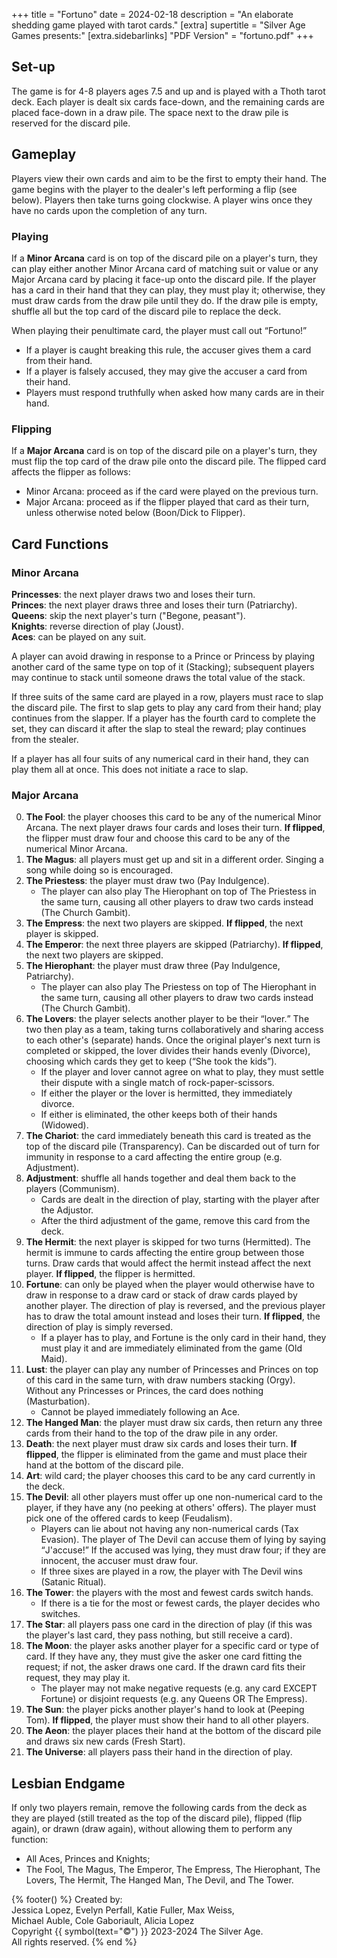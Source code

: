 +++
title = "Fortuno"
date = 2024-02-18
description = "An elaborate shedding game played with tarot cards."
[extra]
supertitle = "Silver Age Games presents:"
[extra.sidebarlinks]
"PDF Version" = "fortuno.pdf"
+++

## Set-up

The game is for 4-8 players ages 7.5 and up and is played with a Thoth tarot deck.
Each player is dealt six cards face-down, and the remaining cards are placed face-down in a draw pile.
The space next to the draw pile is reserved for the discard pile.

## Gameplay

Players view their own cards and aim to be the first to empty their hand.
The game begins with the player to the dealer's left performing a flip (see below).
Players then take turns going clockwise.
A player wins once they have no cards upon the completion of any turn.

### Playing

If a **Minor Arcana** card is on top of the discard pile on a player's turn, they can play either another Minor Arcana card of matching suit or value or any Major Arcana card by placing it face-up onto the discard pile.
If the player has a card in their hand that they can play, they must play it; otherwise, they must draw cards from the draw pile until they do.
If the draw pile is empty, shuffle all but the top card of the discard pile to replace the deck.

When playing their penultimate card, the player must call out <q>Fortuno!</q>
 - If a player is caught breaking this rule, the accuser gives them a card from their hand.
 - If a player is falsely accused, they may give the accuser a card from their hand.
 - Players must respond truthfully when asked how many cards are in their hand.

### Flipping

If a **Major Arcana** card is on top of the discard pile on a player's turn, they must flip the top card of the draw pile onto the discard pile.
The flipped card affects the flipper as follows:
 - Minor Arcana: proceed as if the card were played on the previous turn.
 - Major Arcana: proceed as if the flipper played that card as their turn, unless otherwise noted below (Boon/Dick to Flipper).

## Card Functions

### Minor Arcana

**Princesses**: the next player draws two and loses their turn.<br>
**Princes**: the next player draws three and loses their turn (Patriarchy).<br>
**Queens**: skip the next player's turn ("Begone, peasant").<br>
**Knights**: reverse direction of play (Joust).<br>
**Aces**: can be played on any suit.

A player can avoid drawing in response to a Prince or Princess by playing another card of the same type on top of it (Stacking); subsequent players may continue to stack until someone draws the total value of the stack.

If three suits of the same card are played in a row, players must race to slap the discard pile.
The first to slap gets to play any card from their hand; play continues from the slapper.
If a player has the fourth card to complete the set, they can discard it after the slap to steal the reward; play continues from the stealer.

If a player has all four suits of any numerical card in their hand, they can play them all at once.
This does not initiate a race to slap.

### Major Arcana

<ol start="0">
<li><strong>The Fool</strong>: the player chooses this card to be any of the numerical Minor Arcana.
The next player draws four cards and loses their turn.
<strong>If flipped</strong>, the flipper must draw four and choose this card to be any of the numerical Minor Arcana.</li>
<li><strong>The Magus</strong>: all players must get up and sit in a different order.
Singing a song while doing so is encouraged.</li>
<li><strong>The Priestess</strong>: the player must draw two (Pay Indulgence).
<ul><li>The player can also play The Hierophant on top of The Priestess in the same turn, causing all other players to draw two cards instead (The Church Gambit).</li></ul></li>
<li><strong>The Empress</strong>: the next two players are skipped.
<strong>If flipped</strong>, the next player is skipped.</li>
<li><strong>The Emperor</strong>: the next three players are skipped (Patriarchy).
<strong>If flipped</strong>, the next two players are skipped.</li>
<li><strong>The Hierophant</strong>: the player must draw three (Pay Indulgence, Patriarchy).
<ul><li>The player can also play The Priestess on top of The Hierophant in the same turn, causing all other players to draw two cards instead (The Church Gambit).</li></ul></li>
<li><strong>The Lovers</strong>: the player selects another player to be their <q>lover.</q>
The two then play as a team, taking turns collaboratively and sharing access to each other's (separate) hands.
Once the original player's next turn is completed or skipped, the lover divides their hands evenly (Divorce), choosing which cards they get to keep (<q>She took the kids</q>).
<ul><li>If the player and lover cannot agree on what to play, they must settle their dispute with a single match of rock-paper-scissors.</li>
<li>If either the player or the lover is hermitted, they immediately divorce.</li>
<li>If either is eliminated, the other keeps both of their hands (Widowed).</li></ul></li>
<li><strong>The Chariot</strong>: the card immediately beneath this card is treated as the top of the discard pile (Transparency).
Can be discarded out of turn for immunity in response to a card affecting the entire group (e.g. Adjustment).</li>
<li><strong>Adjustment</strong>: shuffle all hands together and deal them back to the players (Communism).
<ul><li>Cards are dealt in the direction of play, starting with the player after the Adjustor.</li>
<li>After the third adjustment of the game, remove this card from the deck.</li></ul></li>
<li><strong>The Hermit</strong>: the next player is skipped for two turns (Hermitted).
The hermit is immune to cards affecting the entire group between those turns.
Draw cards that would affect the hermit instead affect the next player.
<strong>If flipped</strong>, the flipper is hermitted.</li>
<li><strong>Fortune</strong>: can only be played when the player would otherwise have to draw in response to a draw card or stack of draw cards played by another player.
The direction of play is reversed, and the previous player has to draw the total amount instead and loses their turn.
<strong>If flipped</strong>, the direction of play is simply reversed.
<ul><li>If a player has to play, and Fortune is the only card in their hand, they must play it and are immediately eliminated from the game (Old Maid).</li></ul></li>
<li><strong>Lust</strong>: the player can play any number of Princesses and Princes on top of this card in the same turn, with draw numbers stacking (Orgy).
Without any Princesses or Princes, the card does nothing (Masturbation).
<ul><li>Cannot be played immediately following an Ace.</li></ul></li>
<li><strong>The Hanged Man</strong>: the player must draw six cards, then return any three cards from their hand to the top of the draw pile in any order.</li>
<li><strong>Death</strong>: the next player must draw six cards and loses their turn.
<strong>If flipped</strong>, the flipper is eliminated from the game and must place their hand at the bottom of the discard pile.</li>
<li><strong>Art</strong>: wild card; the player chooses this card to be any card currently in the deck.</li>
<li><strong>The Devil</strong>: all other players must offer up one non-numerical card to the player, if they have any (no peeking at others' offers).
The player must pick one of the offered cards to keep (Feudalism).
<ul><li>Players can lie about not having any non-numerical cards (Tax Evasion).
The player of The Devil can accuse them of lying by saying <q>J'accuse!</q>
If the accused was lying, they must draw four; if they are innocent, the accuser must draw four.</li>
<li>If three sixes are played in a row, the player with The Devil wins (Satanic Ritual).</li></ul></li>
<li><strong>The Tower</strong>: the players with the most and fewest cards switch hands.
<ul><li>If there is a tie for the most or fewest cards, the player decides who switches.</li></ul></li>
<li><strong>The Star</strong>: all players pass one card in the direction of play (if this was the player's last card, they pass nothing, but still receive a card).</li>
<li><strong>The Moon</strong>: the player asks another player for a specific card or type of card.
If they have any, they must give the asker one card fitting the request; if not, the asker draws one card.
If the drawn card fits their request, they may play it.
<ul><li>The player may not make negative requests (e.g. any card EXCEPT Fortune) or disjoint requests (e.g. any Queens OR The Empress).</li></ul></li>
<li><strong>The Sun</strong>: the player picks another player's hand to look at (Peeping Tom).
<strong>If flipped</strong>, the player must show their hand to all other players.</li>
<li><strong>The Aeon</strong>: the player places their hand at the bottom of the discard pile and draws six new cards (Fresh Start).</li>
<li><strong>The Universe</strong>: all players pass their hand in the direction of play.</li>
</ol>

## Lesbian Endgame

If only two players remain, remove the following cards from the deck as they are played (still treated as the top of the discard pile), flipped (flip again), or drawn (draw again), without allowing them to perform any function:
 - All Aces, Princes and Knights;
 - The Fool, The Magus, The Emperor, The Empress, The Hierophant, The Lovers, The Hermit, The Hanged Man, The Devil, and The Tower.

{% footer() %}
Created by:<br>
Jessica Lopez, Evelyn Perfall, Katie Fuller, Max Weiss,<br>
Michael Auble, Cole Gaboriault, Alicia Lopez<br>
Copyright {{ symbol(text="&copy;") }} 2023-2024 The Silver Age.<br>
All rights reserved.
{% end %}
